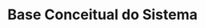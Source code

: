 ---
layout: default
title: Base Conceitual do Sistema
parent: Prontuário Eletrônico do Cidadão v5.0
nav_order: 6
has_children: false
has_toc: true
last_modified_date: "26/02/2023"
---